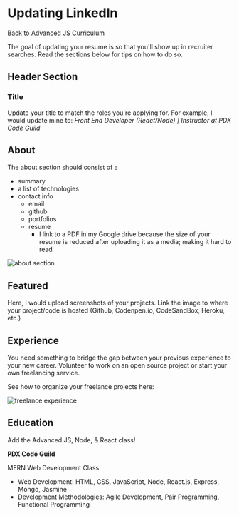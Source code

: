 # Updating LinkedIn
[Back to Advanced JS Curriculum](README.md)

The goal of updating your resume is so that you'll show up in recruiter searches. Read the sections below for tips on how to do so.

## Header Section

### Title
Update your title to match the roles you're applying for. For example, I would update mine to: _Front End Developer (React/Node) | Instructor at PDX Code Guild_

## About
The about section should consist of a
- summary
- a list of technologies
- contact info
  - email
  - github
  - portfolios
  - resume
    - I link to a PDF in my Google drive because the size of your resume is reduced after uploading it as a media; making it hard to read

![about section]()

## Featured
Here, I would upload screenshots of your projects. Link the image to where your project/code is hosted (Github, Codenpen.io, CodeSandBox, Heroku, etc.)

## Experience
You need something to bridge the gap between your previous experience to your new career. Volunteer to work on an open source project or start your own freelancing service.

See how to organize your freelance projects here:

![freelance experience]()

## Education
Add the Advanced JS, Node, & React class!

**PDX Code Guild**

MERN Web Development Class
- Web Development: HTML, CSS, JavaScript, Node, React.js, Express, Mongo, Jasmine
- Development Methodologies: Agile Development, Pair Programming, Functional Programming
